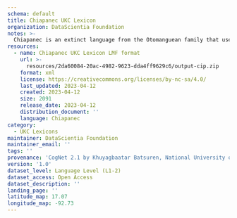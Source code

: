 ```yaml
---
schema: default
title: Chiapanec UKC Lexicon
organization: DataScientia Foundation
notes: >-
  Chiapanec is an extinct language from the Otomanguean family that used to be spoken in North America. The UKC Lexicon of Chiapanec is represented as a lexico-semantic network. It consists of words, word senses, synsets, as well as sense-level and synset-level relationships
resources:
  - name: Chiapanec UKC Lexicon LMF format
    url: >-
      resources/2da60084-20ac-4982-9623-dda4ff9629c6/output-cip.zip
    format: xml
    license: https://creativecommons.org/licenses/by-nc-sa/4.0/
    last_updated: 2023-04-12
    created: 2023-04-12
    size: 2091
    release_date: 2023-04-12
    distribution_document: ''
    language: Chiapanec
category:
  - UKC Lexicons
maintainer: DataScientia Foundation
maintainer_email: ''
tags: ''
provenance: 'CogNet 2.1 by Khuyagbaatar Batsuren, National University of Mongolia (http://cognet.ukc.disi.unitn.it); MorphyNet 2.0 by Gábor Bella and Khuyagbaatar Batsuren (http://ukc.disi.unitn.it/index.php/morphynet/); Native Languages of the Americas 2021.11. by Laura Redish and Orrin Lewis (http://www.native-languages.org); Princeton WordNet 2.1 by Princeton University (https://wordnet.princeton.edu)'
version: '1.0'
dataset_level: Language Level (L1-2)
dataset_access: Open Access
dataset_description: ''
landing_page: ''
latitude_map: 17.07
longitude_map: -92.73
---
```

